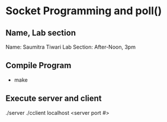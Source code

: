# Socket Programming and poll()

## Name, Lab section
Name: Saumitra Tiwari
Lab Section: After-Noon, 3pm

## Compile Program
- make

## Execute server and client
./server
./cclient localhost <server port #>